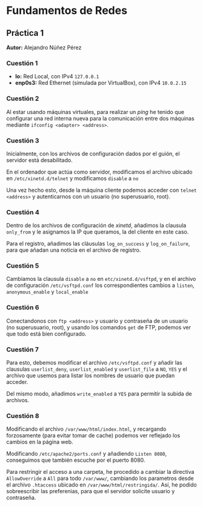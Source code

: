 # Fundamentos de Redes

## Práctica 1

**Autor:** Alejandro Núñez Pérez

### Cuestión 1

- **lo:** Red Local, con IPv4 `127.0.0.1`
- **enp0s3:** Red Ethernet (simulada por VirtualBox), con IPv4 `10.0.2.15`

### Cuestión 2

Al estar usando máquinas virtuales, para realizar un _ping_ he tenido que configurar una red interna nueva para la comunicación entre dos máquinas mediante `ifconfig <adapter> <address>`.

### Cuestión 3

Inicialmente, con los archivos de configuración dados por el guión, el servidor está desabilitado.

En el ordenador que actúa como servidor, modificamos el archivo ubicado en `/etc/xinetd.d/telnet` y modificamos `disable` a `no`

Una vez hecho esto, desde la máquina cliente podemos acceder con `telnet <address>` y autenticarnos con un usuario (no superusuario, root).

### Cuestión 4

Dentro de los archivos de configuración de _xinetd_, añadimos la clausula `only_from` y le asignamos la IP que queramos, la del cliente en este caso.

Para el registro, añadimos las cláusulas `log_on_success` y `log_on_failure`, para que añadan una noticia en el archivo de registro.

### Cuestión 5

Cambiamos la clausula `disable` a `no` en `etc/xinetd.d/vsftpd`, y en el archivo de configuración `/etc/vsftpd.conf` los correspondientes cambios a `listen`, `anonymous_enable` y `local_enable`

### Cuestión 6

Conectandonos con `ftp <address>` y usuario y contraseña de un usuario (no superusuario, root), y usando los comandos `get` de FTP, podemos ver que todo está bien configurado.

### Cuestión 7

Para esto, debemos modificar el archivo `/etc/vsftpd.conf` y añadir las clausulas `userlist_deny`, `userlist_enabled` y `userlist_file` a `NO`, `YES` y el archivo que usemos para listar los nombres de usuario que puedan acceder.

Del mismo modo, añadimos `write_enabled` a `YES` para permitir la subida de archivos.

### Cuestión 8

Modificando el archivo `/var/www/html/index.html`, y recargando forzosamente (para evitar tomar de cache) podemos ver reflejado los cambios en la página web.

Modificando `/etc/apache2/ports.conf` y añadiendo `Listen 8080`, conseguimos que también escuche por el puerto 8080.

Para restringir el acceso a una carpeta, he procedido a cambiar la directiva `AllowOverride` a `All` para todo `/var/www/`, cambiando los parametros desde el archivo `.htaccess` ubicado en `/var/www/html/restringida/`. Así, he podido sobreescribir las preferenias, para que el servidor solicite usuario y contraseña.